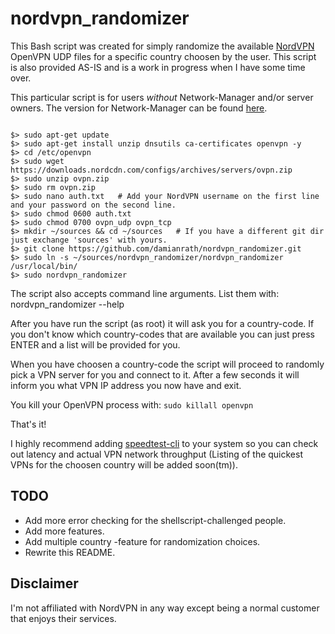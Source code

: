 # nordvpn_randomizer

This Bash script was created for simply randomize the available [NordVPN](https://nordvpn.com/) OpenVPN UDP files for a specific country choosen by the user. This script is also provided AS-IS and is a work in progress when I have some time over.

This particular script is for users *without* Network-Manager and/or server owners. The version for Network-Manager can be found [here](https://github.com/damianrath/nordvpn_randomizer-nm).

```

$> sudo apt-get update
$> sudo apt-get install unzip dnsutils ca-certificates openvpn -y
$> cd /etc/openvpn
$> sudo wget https://downloads.nordcdn.com/configs/archives/servers/ovpn.zip
$> sudo unzip ovpn.zip
$> sudo rm ovpn.zip
$> sudo nano auth.txt   # Add your NordVPN username on the first line and your password on the second line.
$> sudo chmod 0600 auth.txt
$> sudo chmod 0700 ovpn_udp ovpn_tcp
$> mkdir ~/sources && cd ~/sources   # If you have a different git dir just exchange 'sources' with yours.
$> git clone https://github.com/damianrath/nordvpn_randomizer.git
$> sudo ln -s ~/sources/nordvpn_randomizer/nordvpn_randomizer /usr/local/bin/
$> sudo nordvpn_randomizer
```

The script also accepts command line arguments. List them with:  nordvpn_randomizer --help


After you have run the script (as root) it will ask you for a country-code. If you don't know which country-codes that are available you can just press ENTER and a list will be provided for you.

When you have choosen a country-code the script will proceed to randomly pick a VPN server for you and connect to it. After a few seconds it will inform you what VPN IP address you now have and exit.

You kill your OpenVPN process with:  `sudo killall openvpn`


That's it!


I highly recommend adding [speedtest-cli](https://github.com/sivel/speedtest-cli) to your system so you can check out latency and actual VPN network throughput (Listing of the quickest VPNs for the choosen country will be added soon(tm)).


## TODO

- Add more error checking for the shellscript-challenged people.
- Add more features.
- Add multiple country -feature for randomization choices.
- Rewrite this README.


## Disclaimer

I'm not affiliated with NordVPN in any way except being a normal customer that enjoys their services.
